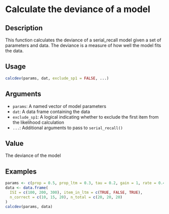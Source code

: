 # Calculate the deviance of a model

## Description

This function calculates the deviance of a serial_recall model given a set of parameters and data.
The deviance is a measure of how well the model fits the data.

## Usage

```r
calcdev(params, dat, exclude_sp1 = FALSE, ...)
```

## Arguments

* `params`: A named vector of model parameters
* `dat`: A data frame containing the data
* `exclude_sp1`: A logical indicating whether to exclude the first item from the likelihood calculation
* `...`: Additional arguments to pass to `serial_recall()`

## Value

The deviance of the model

## Examples

```r
params <- c(prop = 0.5, prop_ltm = 0.3, tau = 0.2, gain = 1, rate = 0.4)
data <- data.frame(
  ISI = c(100, 200, 300), item_in_ltm = c(TRUE, FALSE, TRUE),
  n_correct = c(10, 15, 20), n_total = c(20, 20, 20)
)
calcdev(params, data)
```


